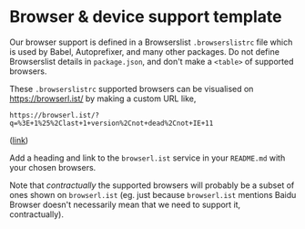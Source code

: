 # Browser & device support template

Our browser support is defined in a Browserslist `.browserslistrc` file which is used by Babel, Autoprefixer, and many other packages. Do not define Browserslist details in `package.json`, and don't make a `<table>` of supported browsers.

These `.browserslistrc` supported browsers can be visualised on https://browserl.ist/ by making a custom URL like,

    https://browserl.ist/?q=%3E+1%25%2Clast+1+version%2Cnot+dead%2Cnot+IE+11

([link](https://browserl.ist/?q=%3E+1%25%2Clast+1+version%2Cnot+dead%2Cnot+IE+11))

Add a heading and link to the `browserl.ist` service in your `README.md` with your chosen browsers.

Note that _contractually_ the supported browsers will probably be a subset of ones shown on `browserl.ist` (eg. just because `browserl.ist` mentions Baidu Browser doesn't necessarily mean that we need to support it, contractually).


